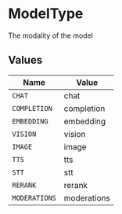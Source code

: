 # ModelType

The modality of the model


## Values

| Name          | Value         |
| ------------- | ------------- |
| `CHAT`        | chat          |
| `COMPLETION`  | completion    |
| `EMBEDDING`   | embedding     |
| `VISION`      | vision        |
| `IMAGE`       | image         |
| `TTS`         | tts           |
| `STT`         | stt           |
| `RERANK`      | rerank        |
| `MODERATIONS` | moderations   |